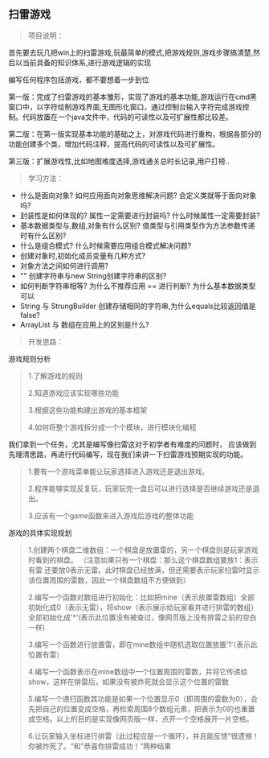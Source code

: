 ## 扫雷游戏

> 项目说明：

首先要去玩几把win上的扫雷游戏,玩最简单的模式,把游戏规则,游戏步骤搞清楚,然后以当前具备的知识体系,进行游戏逻辑的实现

编写任何程序包括游戏，都不要想着一步到位

第一版：完成了扫雷游戏的基本雏形，实现了游戏的基本功能,游戏运行在cmd黑窗口中，以字符绘制游戏界面,无图形化窗口，通过控制台输入字符完成游戏控制。代码放置在一个java文件中，代码的可读性以及可扩展性都比较差。

第二版：在第一版实现基本功能的基础之上，对游戏代码进行重构，根据各部分的功能创建多个类，增加代码注释，提高代码的可读性以及可扩展性。

第三版：扩展游戏性,比如地图难度选择,游戏通关总时长记录,用户打榜..
> 学习方法：

* 什么是面向对象?  如何应用面向对象思维解决问题? 会定义类就等于面向对象吗?
* 封装性是如何体现的? 属性一定需要进行封装吗? 什么时候属性一定需要封装?
* 基本数据类型与,数组,对象有什么区别? 值类型与引用类型作为方法参数传递时有什么区别?
* 什么是组合模式? 什么时候需要应用组合模式解决问题?
* 创建对象时,初始化成员变量有几种方式?
* 对象方法之间如何进行调用?
* "" 创建字符串与new String创建字符串的区别?
* 如何判断字符串相等? 为什么不推荐应用 == 进行判断? 为什么基本数据类型可以
* String 与 StrungBuilder 创建存储相同的字符串,为什么equals比较返回值是false?
* ArrayList 与 数组在应用上的区别是什么?
> 开发思路：

游戏规则分析

> 1.了解游戏的规则
> 
> 2.知道游戏应该实现哪些功能
> 
> 3.根据这些功能构建出游戏的基本框架
> 
> 4.如何将整个游戏拆分成一个个模块，进行模块化编程

我们拿到一个任务，尤其是编写像扫雷这对于初学者有难度的问题时， 
应该做到先理清思路，再进行代码编写，现在我们来讲一下扫雷游戏预期实现的功能。

> 1.要有一个游戏菜单能让玩家选择进入游戏还是退出游戏。
> 
> 2.程序能够实现反复玩，玩家玩完一盘后可以进行选择是否继续游戏还是退出。
> 
> 3.应该有一个game函数来进入游戏后游戏的整体功能

游戏的具体实现规划

> 1.创建两个棋盘二维数组：一个棋盘是放置雷的，另一个棋盘则是玩家游戏时看到的棋盘。
> （注意如果只有一个棋盘：那么这个棋盘数组要放1：表示有雷 还要放0表示无雷。此时棋盘已经放满，但还需要表示玩家扫雷时显示该位置周围的雷数，因此一个棋盘数组不方便做到）
> 
> 2.编写一个函数对数组进行初始化：比如把mine（表示放置雷数组）全部初始化成0（表示无雷），将show（表示展示给玩家看并进行排雷的数组）全部初始化成'*'(表示此位置没有被查过，像网页版上没有排雷之前的空白一样)
> 
> 3.编写一个函数进行放置雷，即在mine数组中随机选取位置放置’1‘（表示此位置有雷）
> 
> 4.编写一个函数表示在mine数组中一个位置周围的雷数，并将它传递给show，这样在排雷后，如果没有被炸死就会显示这个位置的雷数
> 
> 5.编写一个递归函数其功能是如果一个位置显示0（即周围的雷数为0），会先把自己的位置变成空格，再检索周围8个数组元素，把表示为0的也重置成空格。以上的目的是实现像网页版一样，点开一个空格展开一片空格。
> 
> 6.让玩家输入坐标进行排雷（此过程应是一个循环），并且能反馈”很遗憾！你被炸死了。“和”恭喜你排雷成功！“两种结果






